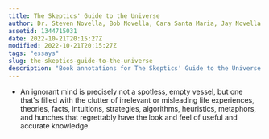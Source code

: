 ```yaml
---
title: The Skeptics' Guide to the Universe
author: Dr. Steven Novella, Bob Novella, Cara Santa Maria, Jay Novella & Evan Bernstein
assetid: 1344715031
date: 2022-10-21T20:15:27Z
modified: 2022-10-21T20:15:27Z
tags: "essays"
slug: the-skeptics-guide-to-the-universe
description: "Book annotations for The Skeptics' Guide to the Universe by Dr. Steven Novella, Bob Novella, Cara Santa Maria, Jay Novella & Evan Bernstein"
---
```


*  An ignorant mind is precisely not a spotless, empty vessel, but one that's filled with the clutter of irrelevant or misleading life experiences, theories, facts, intuitions, strategies, algorithms, heuristics, metaphors, and hunches that regrettably have the look and feel of useful and accurate knowledge.

